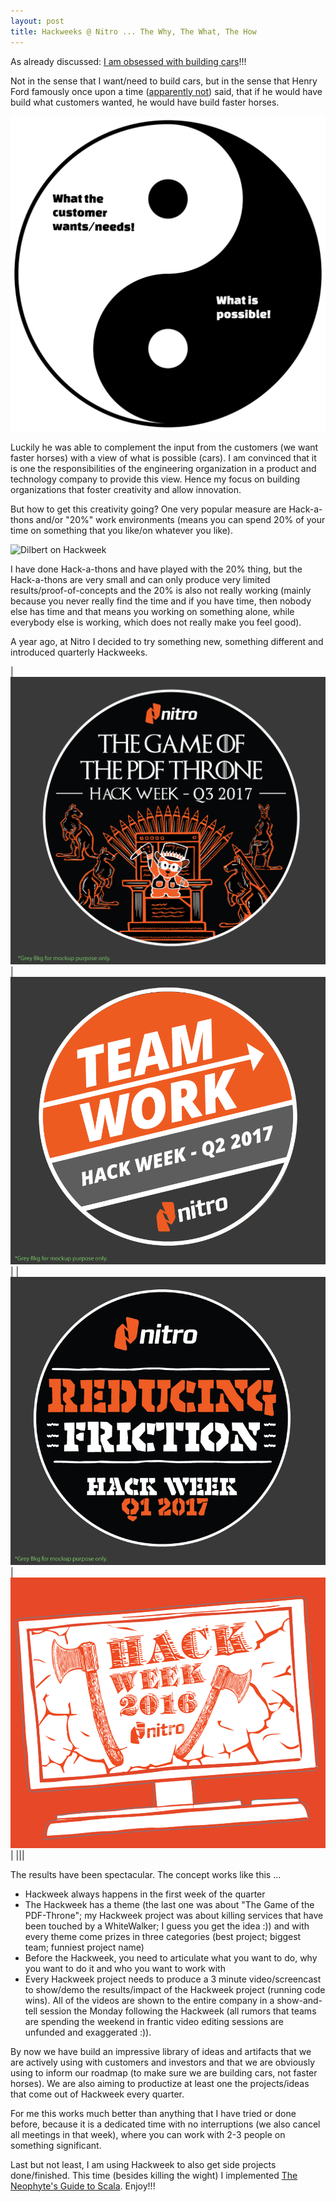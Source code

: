 ```yaml
---
layout: post
title: Hackweeks @ Nitro ... The Why, The What, The How
---
```

As already discussed: [I am obsessed with building cars](http://www.tritsch.org/2017/06/12/productive.html)!!!

Not in the sense that I want/need to build cars, but in the sense that Henry Ford famously once upon a time ([apparently not](https://hbr.org/2011/08/henry-ford-never-said-the-fast)) said, that if he would have build what customers wanted, he would have build faster horses.

![Yin-Yang](/images/2017-06-12-productive/yin-yang.png)

Luckily he was able to complement the input from the customers (we want faster horses) with a view of what is possible (cars). I am convinced that it is one the responsibilities of the engineering organization in a product and technology company to provide this view. Hence my focus on building organizations that foster creativity and allow innovation.

But how to get this creativity going? One very popular measure are Hack-a-thons and/or "20%" work environments (means you can spend 20% of your time on something that you like/on whatever you like).

![Dilbert on Hackweek](http://assets.amuniversal.com/18af4b30fba0012e2fbe00163e41dd5b)

I have done Hack-a-thons and have played with the 20% thing, but the Hack-a-thons are very small and can only produce very limited results/proof-of-concepts and the 20% is also not really working (mainly because you never really find the time and if you have time, then nobody else has time and that means you working on something alone, while everybody else is working, which does not really make you feel good).

A year ago, at Nitro I decided to try something new, something different and introduced quarterly Hackweeks.

|![Q3-2016](/images/2017-07-29-hackweek/hack-week-q3-2016.png)|![Q2-2017](/images/2017-07-29-hackweek/hack-week-q2-2017.png)|
|![Q1-2017](/images/2017-07-29-hackweek/hack-week-q1-2017.png)|![Q4-2016](/images/2017-07-29-hackweek/hack-week-q4-2016.png)|
|||

The results have been spectacular. The concept works like this ...

* Hackweek always happens in the first week of the quarter
* The Hackweek has a theme (the last one was about "The Game of the PDF-Throne"; my Hackweek project was about killing services that have been touched by a WhiteWalker; I guess you get the idea :)) and with every theme come prizes in three categories (best project; biggest team; funniest project name)
* Before the Hackweek, you need to articulate what you want to do, why you want to do it and who you want to work with
* Every Hackweek project needs to produce a 3 minute video/screencast to show/demo the results/impact of the Hackweek project (running code wins). All of the videos are shown to the entire company in a show-and-tell session the Monday following the Hackweek (all rumors that teams are spending the weekend in frantic video editing sessions are unfunded and exaggerated :)).

By now we have build an impressive library of ideas and artifacts that we are actively using with customers and investors and that we are obviously using to inform our roadmap (to make sure we are building cars, not faster horses). We are also aiming to productize at least one the projects/ideas that come out of Hackweek every quarter.

For me this works much better than anything that I have tried or done before, because it is a dedicated time with no interruptions (we also cancel all meetings in that week), where you can work with 2-3 people on something significant.

Last but not least, I am using Hackweek to also get side projects done/finished. This time (besides killing the wight) I implemented [The Neophyte's Guide to Scala](https://github.com/rolandtritsch/scala-neophyte). Enjoy!!!
